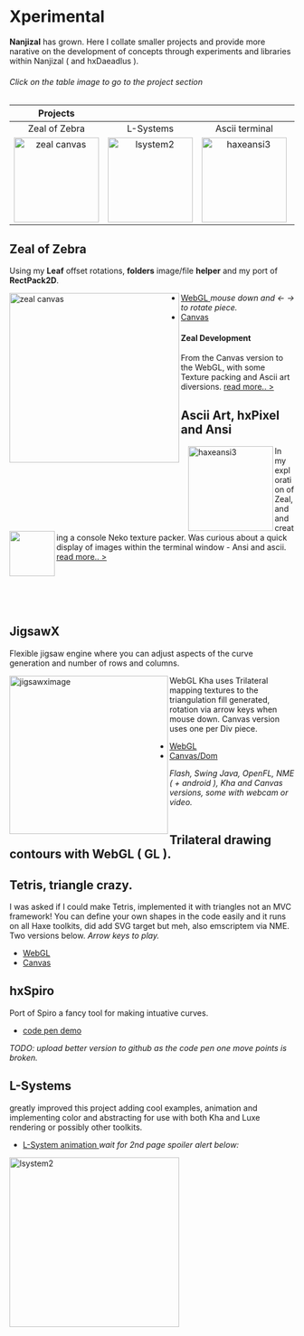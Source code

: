 # Xperimental

**Nanjizal** has grown. Here I collate smaller projects and provide more narative on the development of concepts through experiments and libraries within Nanjizal ( and hxDaeadlus ).
###### Click on the table image to go to the project section

| Projects |  |  |  |
| :-----------: | :-----------: | :-----------: | :-----------: |
| Zeal of Zebra | L-Systems     | Ascii terminal | JigsawX |
| [<img width="150" alt="zeal canvas" src="https://user-images.githubusercontent.com/20134338/49017821-b2583300-f181-11e8-8e91-8a79fb2ffa59.png">](/README.md#zeal-of-zebra) | [<img width="150" alt="lsystem2" src="https://user-images.githubusercontent.com/20134338/49053899-04cd3a00-f1ea-11e8-98dd-b5b016090081.png">](/README.md#l-systems) | [<img width="150" alt="haxeansi3" src="https://user-images.githubusercontent.com/20134338/49052755-18c26d00-f1e5-11e8-845a-9b4e29f4c114.png">](/README.md#ascii-art-hxpixel-and-ansi)|[<img width="150" align="left" alt="jigsawximage" src="https://user-images.githubusercontent.com/20134338/49057707-a65b8800-f1f8-11e8-93af-f4f92a86ecbc.png">](/README.md#jigsawx)|

## Zeal of Zebra
Using my **Leaf** offset rotations, **folders** image/file **helper** and my port of **RectPack2D**.

<img width="300" align="left" alt="zeal canvas" src="https://user-images.githubusercontent.com/20134338/49017821-b2583300-f181-11e8-8e91-8a79fb2ffa59.png"> 

 - [ WebGL ](https://nanjizal.github.io/Xperimental/zealAtlas/bin/index.html) _mouse down and <- -> to rotate piece._
 - [ Canvas ](https://nanjizal.github.io/Zeal/deploy/index.html)

#### Zeal Development 
From the Canvas version to the WebGL, with some Texture packing and Ascii art diversions.  [read more.. > ](/information/ZealOfZebra.md)

## Ascii Art, hxPixel and Ansi

<img width="10" align="left" src="https://user-images.githubusercontent.com/20134338/49057102-1e747e80-f1f6-11e8-9040-ff3f0ddefe85.png"><img width="150" align="left" alt="haxeansi3" src="https://user-images.githubusercontent.com/20134338/49052755-18c26d00-f1e5-11e8-845a-9b4e29f4c114.png">
<img width="80" align="left" src="https://user-images.githubusercontent.com/20134338/49057102-1e747e80-f1f6-11e8-9040-ff3f0ddefe85.png">

In my exploration of Zeal, and and creating a console Neko texture packer. Was curious about a quick display of images within the terminal window - Ansi and ascii. 
[read more.. > ](https://github.com/nanjizal/Xperimental/blob/master/information/ZealOfZebra.md#ansi-and-asciihxpixels-art-diversions)

<br>
<br>
<br>
<br>

## JigsawX

Flexible jigsaw engine where you can adjust aspects of the curve generation and number of rows and columns.

<img width="280" align="left" alt="jigsawximage" src="https://user-images.githubusercontent.com/20134338/49057707-a65b8800-f1f8-11e8-93af-f4f92a86ecbc.png">

WebGL Kha uses Trilateral mapping textures to the triangulation fill generated, rotation via arrow keys when mouse down. Canvas version uses one per Div piece.

- [ WebGL ](https://nanjizal.github.io/TrilateralBazaar/jigsawX/bin/index.html)
- [ Canvas/Dom ](https://nanjizal.github.io/JigsawX/bin/JigsawDivtastic.htm)

_Flash, Swing Java, OpenFL, NME ( + android ), Kha and Canvas versions, some with webcam or video._
<br>
<br>

## Trilateral drawing contours with WebGL ( GL ).

## Tetris, triangle crazy.
I was asked if I could make Tetris, implemented it with triangles not an MVC framework! You can define your own shapes in the code easily and it runs on all Haxe toolkits, did add SVG target but meh, also emscriptem via NME. Two versions below.
_Arrow keys to play._
- [ WebGL ](https://nanjizal.github.io/PolyominoTriangles/binHeaps/index.html)
- [ Canvas ](https://nanjizal.github.io/PolyominoTriangles/binCanvas/index.html?2)

## hxSpiro
Port of Spiro a fancy tool for making intuative curves.
- [ code pen demo ](https://codepen.io/Nanjizal/pen/qReLLR)

_TODO: upload better version to github as the code pen one move points is broken._

## L-Systems 
greatly improved this project adding cool examples, animation and implementing color and abstracting for use with both Kha and Luxe rendering or possibly other toolkits.
- [ L-System animation ](https://nanjizal.github.io/L-System/bin/web/) _wait for 2nd page spoiler alert below:_

<img width="300" alt="lsystem2" src="https://user-images.githubusercontent.com/20134338/49053899-04cd3a00-f1ea-11e8-98dd-b5b016090081.png">





